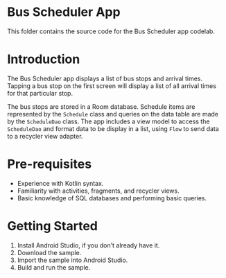 # Bus Scheduler App

This folder contains the source code for the Bus Scheduler app codelab.

# Introduction

The Bus Scheduler app displays a list of bus stops and arrival times. Tapping a bus stop on the
first screen will display a list of all arrival times for that particular stop.

The bus stops are stored in a Room database. Schedule items are represented by the `Schedule` class
and queries on the data table are made by the `ScheduleDao` class. The app includes a view model to
access the `ScheduleDao` and format data to be display in a list, using `Flow` to send data to a
recycler view adapter.

# Pre-requisites

* Experience with Kotlin syntax.
* Familiarity with activities, fragments, and recycler views.
* Basic knowledge of SQL databases and performing basic queries.

# Getting Started

1. Install Android Studio, if you don't already have it.
2. Download the sample.
3. Import the sample into Android Studio.
4. Build and run the sample.